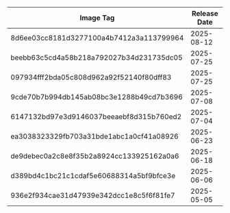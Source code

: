 | Image Tag                                | Release Date |
| ---------------------------------------- | ------------ |
| 8d6ee03cc8181d3277100a4b7412a3a113799964 | 2025-08-12   |
| beebb63c5cd4a58b218a792027b34d231735dc05 | 2025-07-25   |
| 097934fff2bda05c808d962a92f52140f80dff83 | 2025-07-25   |
| 9cde70b7b994db145ab08bc3e1288b49cd7b3696 | 2025-07-08   |
| 6147132bd97e3d9146037beeaebf8d315b760ed2 | 2025-07-04   |
| ea3038323329fb703a31bde1abc1a0cf41a08926 | 2025-06-23   |
| de9debec0a2c8e8f35b2a8924cc133925162a0a6 | 2025-06-18   |
| d389bd4c1bc21c1cdaf5e60688314a5bf9bfce3e | 2025-06-06   |
| 936e2f934cae31d47939e342dcc1e8c5f6f81fe7 | 2025-05-05   |
